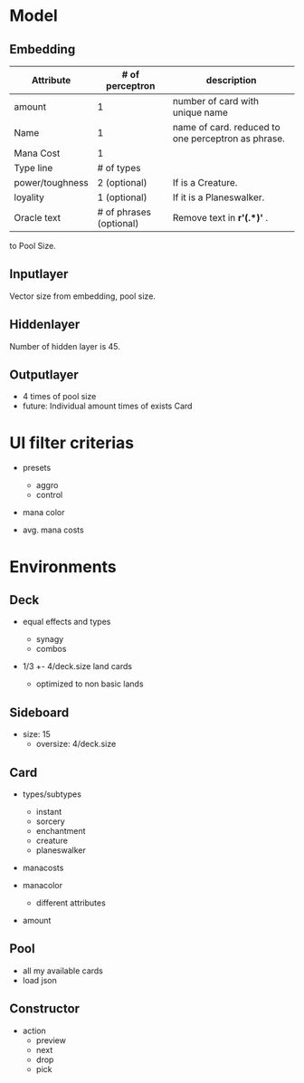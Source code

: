 Model
=====

## Embedding

Attribute | # of perceptron | description
----------|-----------------|------------
amount    | 1               | number of card with unique name
Name      | 1               | name of card. reduced to one perceptron as phrase.
Mana Cost | 1               |
Type line | # of types      |
power/toughness | 2 (optional) | If is a Creature.
loyality | 1 (optional) | If it is a Planeswalker.
Oracle text | # of phrases (optional) | Remove text in __r'\(.*\)'__ . 


to Pool Size.


## Inputlayer

Vector size from embedding, pool size.

## Hiddenlayer

Number of hidden layer is 45.


## Outputlayer

* 4 times of pool size
* future: Individual amount times of exists Card

UI filter criterias
================

* presets
    * aggro
    * control

* mana color
* avg. mana costs

Environments
==========

Deck
----
* equal effects and types
    * synagy
    * combos

* 1/3 +- 4/deck.size land cards
    * optimized to non basic lands


Sideboard
--------
* size: 15
    + oversize: 4/deck.size

Card
-----
* types/subtypes
    * instant
    * sorcery
    * enchantment
    * creature
    * planeswalker

* manacosts
* manacolor
    * different attributes

* amount

Pool
----

* all my available cards
* load json

Constructor
----------

* action
    * preview
    * next
    * drop
    * pick
